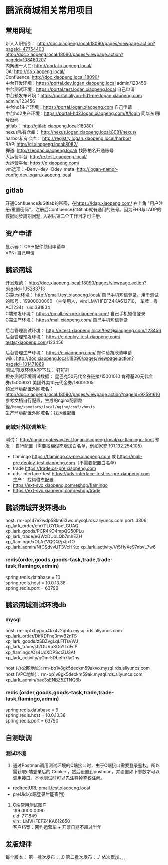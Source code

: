 # 鹏派商城相关常用项目

## 常用网址  

新人入职指引： <http://doc.xiaopeng.local:18090/pages/viewpage.action?pageId=47754403>  
<http://doc.xiaopeng.local:18090/pages/viewpage.action?pageId=108460207>  
内网统一入口: <http://portal.xiaopeng.local/>  
OA: <http://oa.xiaopeng.local/>  
Confluence: <http://doc.xiaopeng.local:18090/>  
中台开发环境：<https://portal.dev.logan.xiaopeng.local> admin/123456  
中台测试环境：<https://portal.test.logan.xiaopeng.local> 自己申请  
中台预发布环境：<https://portal.aliyun-hd1-pre.logan.xiaopeng.com> admin/123456  
中台hd1生产环境：<https://portal.logan.xiaopeng.com> 自己申请  
中台hd2生产环境：<https://portal-hd2.logan.xiaopeng.com/#/login> 同华东1账号密码  
gitlab： <http://gitlab.xiaopeng.local:18080/>  
nexus私有仓库： <http://nexus.logan.xiaopeng.local:8081/nexus/>  
harbor私有仓库： <http://registry.logan.xiaopeng.local/harbor/>  
RAP: <http://ci.xiaopeng.local:8082/>  
禅道: <http://zendao.xiaopeng.local/> 找陈柏名开通账号  
大运营平台: <http://e.test.xiaopeng.local/>  
大运营平台: <https://e.xiaopeng.com/>  
vm选项：-Denv=dev -Ddev_meta=<http://logan-namor-config.dev.logan.xiaopeng.local>

## gitlab

开通Confluence和Gitlab的账密，在<https://ldap.xiaopeng.com/> 右上角 "用户注册/重置密码"，注册后Confluence和Gitlab就有通用的账号。因为EHR与LADP的数据同步周期问题, 入职后第二个工作日才可注册.  

## 资产申请  

显示器： OA->配件领用申请单  
VPN: 自己申请  

## 鹏派商城  

开发规范： <http://doc.xiaopeng.local:18090/pages/viewpage.action?pageId=105283713>  
C端test环境： <http://pmall.test.xiaopeng.local/>  自己手机短信登录。用于测试的账号：19900000006 （主使用人，vin: LMVHFEFZ4KA612710， 车牌：粤AC1234）   uid:381834  
C端预发环境： <https://pmall.cs-pre.xiaopeng.com/> 自己手机短信登录  
C端生产环境： <https://mall.xiaopeng.com/>  自己手机短信登录  

后台管理测试环境： <http://e.test.xiaopeng.local/test@xiaopeng.com/123456>  
后台管理预发环境： <https://e.deploy-test.xiaopeng.com/>  test@xiaopeng.com/123456

后台管理生产环境： <https://e.xiaopeng.com/> 邮件给胡欣涛申请  
wiki: <http://doc.xiaopeng.local:18090/pages/viewpage.action?pageId=101471869>  
测试/预发环境APP下载： 钉钉群  
橙券测试环境调试数据： 星巴克50元代金券链接/15001010 肯德基20元代金券/15006031 美团外卖10元代金券/18001005  
预发环境配置外网域名：<http://doc.xiaopeng.local:18090/pages/viewpage.action?pageId=92591610>  参考文档自行配置，生成的nginx配置路径`/home/xpmotors/local/nginx/conf/vhosts`  
生产环境配置外网域名：找运维配置  

### 商城对外联调地址  

测试： <http://logan-gateway.test.logan.xiaopeng.local/xp-flamingo-boot>
预发： 自行配置（需要找梅俊杰增加白名单，例如家充 101.132.254.105）  

- flamingo <https://flamingo.cs-pre.xiaopeng.com> 或 <https://mall-pre.deploy-test.xiaopeng.com>（不需要配置白名单）  
- trade <https://trade.cs-pre.xiaopeng.com>  
- uds-interface-test <https://uds-interface-test.cs-pre.xiaopeng.com>  
生产： 找梅俊杰配置  
- <https://ext-svc.xiaopeng.com/eshop/flamingo>  
- <https://ext-svc.xiaopeng.com/eshop/trade>  
  
## 鹏派商城开发环境db  

host: rm-bp147e2wdp58kh6i3wo.mysql.rds.aliyuncs.com
port: 3306  
xp_lark_order/em7l1LGYDoeLGUAQ  
xp_lark_goods/PCR4KO4mpQG50PLu  
xp_lark_trade/eGWzDUoLQb7mhEZH  
xp_flamingo/xOLAZVQQQ7pJjxfO  
xp_lark_admin/NfCSdvvUT3VcHKto
xp_lark_activity/Vt5HyXe97nbvL7w6

### redis(order,goods,goods-task,trade,trade-task,flamingo,admin)  

spring.redis.database = 10  
spring.redis.host = 10.0.13.38  
spring.redis.port = 63790  

## 鹏派商城测试环境db  

### mysql  

host: rm-bp1x0ypop4kx4z2qbto.mysql.rds.aliyuncs.com  
xp_lark_order/DifKDFno3mvB2nTS  
xp_lark_goods/zSBZvgLqLFlTsVWJ  
xp_lark_trade/jJ2OUVpSOoYLdFcP  
xp_flamingo/Os4UoXDPSctZU3Af  
xp_lark_activity/qOmr5Dbeth7IaGny

host (办公网地址):  rm-bp1v8gk5deckm59akvo.mysql.rds.aliyuncs.com  
host (VPC地址)：rm-bp1v8gk5deckm59ak.mysql.rds.aliyuncs.com
xp_lark_admin/bax3sENBZ5ZTNQ6b

### redis (order,goods,goods-task,trade,trade-task,flamingo,admin)  

spring.redis.database = 9  
spring.redis.host = 10.0.13.38  
spring.redis.port = 63790  

## 自测联调  

### 测试环境  

1. 通过Postman调用测试环境的C端接口时，由于C端接口需要登录鉴权，所以需获取c端登录后的 Cookie ，然后设置到postman，并设置如下参数才可以调用接口。本地测试时可以先注释掉鉴权注解。  

- redirectURL:pmall.test.xiaopeng.local  
- preUid:{c端登录后能查到}  

1. C端常用测试账户  
199 0000  0090  
uid: 771849  
vin : LMVHFEFZ4KA612650  
客户档案：网约运营车 + 开票日期不超过半年  

## 发版规律  

每个版本：
第一批次发布：**.**.0
第二批次发布：**.**.1
依次累加。。。  
